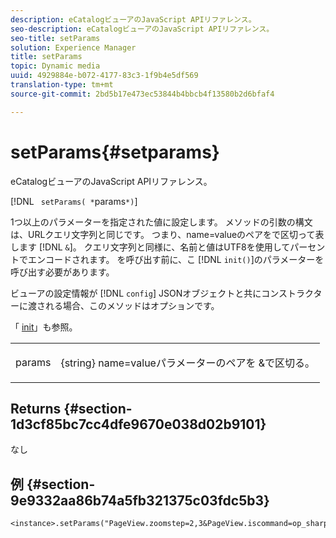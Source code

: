 ```yaml
---
description: eCatalogビューアのJavaScript APIリファレンス。
seo-description: eCatalogビューアのJavaScript APIリファレンス。
seo-title: setParams
solution: Experience Manager
title: setParams
topic: Dynamic media
uuid: 4929884e-b072-4177-83c3-1f9b4e5df569
translation-type: tm+mt
source-git-commit: 2bd5b17e473ec53844b4bbcb4f13580b2d6bfaf4

---
```



# setParams{#setparams}

eCatalogビューアのJavaScript APIリファレンス。

[!DNL ` setParams( *`params`*)`]

1つ以上のパラメーターを指定された値に設定します。 メソッドの引数の構文は、URLクエリ文字列と同じです。 つまり、name=valueのペアをで区切って表します [!DNL `&`]。 クエリ文字列と同様に、名前と値はUTF8を使用してパーセントでエンコードされます。 を呼び出す前に、こ [!DNL `init()`]のパラメーターを呼び出す必要があります。

ビューアの設定情報が [!DNL `config`] JSONオブジェクトと共にコンストラクターに渡される場合、このメソッドはオプションです。

「 [init](../../../c-html5-s7-aem-asset-viewers/c-html5-20-ecatalog-viewer-about/c-html5-20-ecatalog-viewer-javascriptapiref/r-html5-ecatalog-viewer-20-javascriptapiref-init.md#reference-aee94dd92a28410784f7a1792e28683b)」も参照。

<table id="table_896DFF34A68A403DB93A6D597461A573"> 
 <tbody> 
  <tr> 
   <td colname="col1"> <p> <span class="codeph"> <span class="varname"> params</span></span> </p> </td> 
   <td colname="col2"> <p> <span class="codeph"> {string}</span> name=valueパラメーターのペアを <span class="codeph"> &amp;で区切</span>る。 </p> </td> 
  </tr> 
 </tbody> 
</table>

## Returns {#section-1d3cf85bc7cc4dfe9670e038d02b9101}

なし

## 例 {#section-9e9332aa86b74a5fb321375c03fdc5b3}

```
<instance>.setParams("PageView.zoomstep=2,3&PageView.iscommand=op_sharpen%3d1")
```

